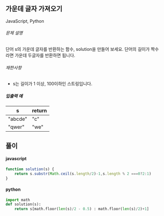 ## 가운데 글자 가져오기

JavaScript, Python

###### 문제 설명

단어 s의 가운데 글자를 반환하는 함수, solution을 만들어 보세요. 단어의 길이가 짝수라면 가운데 두글자를 반환하면 됩니다.

###### 재한사항

-   s는 길이가 1 이상, 100이하인 스트링입니다.

##### 입출력 예

| s | return |
| --- | --- |
| "abcde" | "c" |
| "qwer" | "we" |

## 풀이

#### javascript
```javascript
function solution(s) {
    return s.substr(Math.ceil(s.length/2)-1,s.length % 2 ===0?2:1)
}
```  
#### python
```python
import math
def solution(s):
    return s[math.floor(len(s)/2 - 0.5) : math.floor(len(s)/2)+1]
```